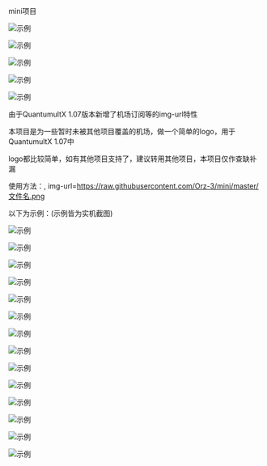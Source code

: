 
mini项目

![示例](https://raw.githubusercontent.com/Orz-3/mini/none/头部.png)

![示例](https://raw.githubusercontent.com/Orz-3/mini/none/示例1.jpg)

![示例](https://raw.githubusercontent.com/Orz-3/mini/none/示例2.jpg)

![示例](https://raw.githubusercontent.com/Orz-3/mini/none/示例3.jpg)

![示例](https://raw.githubusercontent.com/Orz-3/mini/none/示例4.jpg)

由于QuantumultX 1.07版本新增了机场订阅等的img-url特性

本项目是为一些暂时未被其他项目覆盖的机场，做一个简单的logo，用于QuantumultX 1.07中

logo都比较简单，如有其他项目支持了，建议转用其他项目，本项目仅作查缺补漏

使用方法：, img-url=https://raw.githubusercontent.com/Orz-3/mini/master/文件名.png

以下为示例：(示例皆为实机截图)

![示例](https://raw.githubusercontent.com/Orz-3/mini/none/photo0.jpg)

![示例](https://raw.githubusercontent.com/Orz-3/mini/none/photo1.jpg)

![示例](https://raw.githubusercontent.com/Orz-3/mini/none/photo2.jpg)

![示例](https://raw.githubusercontent.com/Orz-3/mini/none/photo3.jpg)

![示例](https://raw.githubusercontent.com/Orz-3/mini/none/photo4.jpg)

![示例](https://raw.githubusercontent.com/Orz-3/mini/none/photo5.png)

![示例](https://raw.githubusercontent.com/Orz-3/mini/none/photo6.jpg)

![示例](https://raw.githubusercontent.com/Orz-3/mini/none/photo7.jpg)

![示例](https://raw.githubusercontent.com/Orz-3/mini/none/photo8.jpg)

![示例](https://raw.githubusercontent.com/Orz-3/mini/none/photo9.jpg)

![示例](https://raw.githubusercontent.com/Orz-3/mini/none/photo10.jpg)

![示例](https://raw.githubusercontent.com/Orz-3/mini/none/photo11.jpg)

![示例](https://raw.githubusercontent.com/Orz-3/mini/none/photo12.jpg)

![示例](https://raw.githubusercontent.com/Orz-3/mini/none/photo13.jpg)

